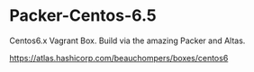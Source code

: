 # Packer-Centos-6.5

Centos6.x Vagrant Box.  Build via the amazing Packer and Altas.

https://atlas.hashicorp.com/beauchompers/boxes/centos6
